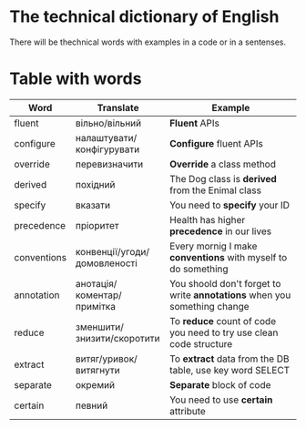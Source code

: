 # The technical dictionary of English 
There will be thechnical words with examples in a code or in a sentenses. 

# Table with words
|          Word          |            Translate              |                                       Example                                     |
|------------------------|-----------------------------------|-----------------------------------------------------------------------------------|
|        fluent          |      вільно/вільний               |                                   __Fluent__ APIs                                 |
|       configure        |     налаштувати/конфігурувати     |                             __Configure__ fluent APIs                             | 
|        override        |          перевизначити            |                           __Override__ a class method                             |
|        derived         |            похідний               |                The Dog class is __derived__ from the Enimal class                 |
|        specify         |              вказати              |                            You need to __specify__ your ID                        |
|      precedence        |            пріоритет              |                     Health has higher __precedence__ in our lives                 | 
|      conventions       |    конвенції/угоди/домовленості   |          Every mornig I make __conventions__ with myself to do something          |
|        annotation      |    анотація/коментар/примітка     |     You shoold don't forget to write __annotations__ when you something change    | 
|        reduce          |    зменшити/знизити/скоротити     |        To __reduce__ count of code you need to try use clean code structure       |
|        extract         |        витяг/уривок/витягнути     |            To __extract__ data from the DB table, use key word SELECT             |
|        separate        |              окремий              |                              __Separate__ block of code                           |
|        certain         |              певний               |                        You need to use __certain__ attribute                      |

